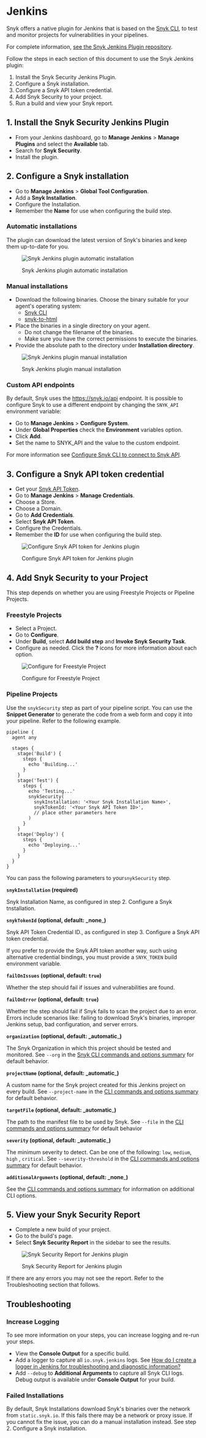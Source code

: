 # Jenkins

Snyk offers a native plugin for Jenkins that is based on the [Snyk CLI](https://docs.snyk.io/snyk-cli/cli-reference), to test and monitor projects for vulnerabilities in your pipelines.

For complete information, [see the Snyk Jenkins Plugin repository](https://github.com/jenkinsci/snyk-security-scanner-plugin).

Follow the steps in each section of this document to use the Snyk Jenkins plugin:

1. Install the Snyk Security Jenkins Plugin.
2. Configure a Snyk installation.
3. Configure a Snyk API token credential.
4. Add Snyk Security to your project.
5. Run a build and view your Snyk report.

## 1. Install the Snyk Security Jenkins Plugin

* From your Jenkins dashboard, go to **Manage Jenkins** > **Manage Plugins** and select the **Available** tab.
* Search for **Snyk Security**.
* Install the plugin.

## 2. Configure a Snyk installation

* Go to **Manage Jenkins** > **Global Tool Configuration**.
* Add a **Snyk Installation**.
* Configure the Installation.
* Remember the **Name** for use when configuring the build step.

### Automatic installations

The plugin can download the latest version of Snyk's binaries and keep them up-to-date for you.

<figure><img src="../../.gitbook/assets/snyk_config_auto-update_v2.png" alt="Snyk Jenkins plugin automatic installation"><figcaption><p>Snyk Jenkins plugin automatic installation</p></figcaption></figure>

### Manual installations

* Download the following binaries. Choose the binary suitable for your agent's operating system:
  * [Snyk CLI](https://github.com/snyk/snyk/releases/latest)
  * [snyk-to-html](https://github.com/snyk/snyk-to-html/releases/latest)
* Place the binaries in a single directory on your agent.
  * Do not change the filename of the binaries.
  * Make sure you have the correct permissions to execute the binaries.
* Provide the absolute path to the directory under **Installation directory**.

<figure><img src="../../.gitbook/assets/snyk_config_manual_v2.png" alt="Snyk Jenkins plugin manual installation"><figcaption><p>Snyk Jenkins plugin manual installation</p></figcaption></figure>

### Custom API endpoints

By default, Snyk uses the https://snyk.io/api endpoint. It is possible to configure Snyk to use a different endpoint by changing the `SNYK_API` environment variable:

* Go to **Manage Jenkins** > **Configure System**.
* Under **Global Properties** check the **Environment** variables option.
* Click **Add**.
* Set the name to SNYK\_API and the value to the custom endpoint.

For more information see [Configure Snyk CLI to connect to Snyk API](https://docs.snyk.io/snyk-cli/configure-the-snyk-cli/configure-snyk-cli-to-connect-to-snyk-api).

## 3. Configure a Snyk API token credential

* Get your [Snyk API Token](https://docs.snyk.io/snyk-api-info/authentication-for-api).
* Go to **Manage Jenkins** > **Manage Credentials**.
* Choose a Store.
* Choose a Domain.
* Go to **Add Credentials**.
* Select **Snyk API Token**.
* Configure the Credentials.
* Remember the **ID** for use when configuring the build step.

<figure><img src="../../.gitbook/assets/snyk_configuration_token_v2.png" alt="Configure Snyk API token for Jenkins plugin"><figcaption><p>Configure Snyk API token for Jenkins plugin</p></figcaption></figure>

## 4. Add Snyk Security to your Project

This step depends on whether you are using Freestyle Projects or Pipeline Projects.

### Freestyle Projects

* Select a Project.
* Go to **Configure**.
* Under **Build**, select **Add build step** and **Invoke Snyk Security Task**.
* Configure as needed. Click the **?** icons for more information about each option.

<figure><img src="../../.gitbook/assets/snyk_buildstep_freestyle.png" alt="Configure for Freestyle Project"><figcaption><p>Configure for Freestyle Project</p></figcaption></figure>

### Pipeline Projects

Use the `snykSecurity` step as part of your pipeline script. You can use the **Snippet Generator** to generate the code from a web form and copy it into your pipeline. Refer to the following example.

```
pipeline {
  agent any

  stages {
    stage('Build') {
      steps {
        echo 'Building...'
      }
    }
    stage('Test') {
      steps {
        echo 'Testing...'
        snykSecurity(
          snykInstallation: '<Your Snyk Installation Name>',
          snykTokenId: '<Your Snyk API Token ID>',
          // place other parameters here
        )
      }
    }
    stage('Deploy') {
      steps {
        echo 'Deploying...'
      }
    }
  }
}
```

You can pass the following parameters to your`snykSecurity` step.

**`snykInstallation` (required)**

Snyk Installation Name, as configured in step 2. Configure a Snyk tnstallation.

**`snykTokenId` (optional, default: \_none**\_**)**

Snyk API Token Credential ID., as configured in step 3. Configure a Snyk API token credential.

If you prefer to provide the Snyk API token another way, such using alternative credential bindings, you must provide a `SNYK_TOKEN` build environment variable.

**`failOnIssues` (optional, default: `true`)**

Whether the step should fail if issues and vulnerabilities are found.

**`failOnError` (optional, default: `true`)**

Whether the step should fail if Snyk fails to scan the project due to an error. Errors include scenarios like: failing to download Snyk's binaries, improper Jenkins setup, bad configuration, and server errors.

**`organization` (optional, default: \_automatic**\_**)**

The Snyk Organization in which this project should be tested and monitored. See `--org` in the [Snyk CLI commands and options summary](https://docs.snyk.io/snyk-cli/cli-reference) for default behavior.

**`projectName` (optional, default: \_automatic**\_**)**

A custom name for the Snyk project created for this Jenkins project on every build. See `--project-name` in the [CLI commands and options summary](https://docs.snyk.io/snyk-cli/cli-reference) for default behavior.

**`targetFile` (optional, default: \_automatic**\_**)**

The path to the manifest file to be used by Snyk. See `--file` in the [CLI commands and options summary](https://docs.snyk.io/snyk-cli/cli-reference) for default behavior

**`severity` (optional, default: \_automatic**\_**)**

The minimum severity to detect. Can be one of the following: `low`, `medium`, `high` , `critical`. See `--severity-threshold` in the [CLI commands and options summary](https://docs.snyk.io/snyk-cli/cli-reference) for default behavior.

**`additionalArguments` (optional, default: \_none**\_**)**

See the [CLI commands and options summary](https://docs.snyk.io/snyk-cli/cli-reference) for information on additional CLI options.

## 5. View your Snyk Security Report

* Complete a new build of your project.
* Go to the build's page.
* Select **Snyk Security Report** in the sidebar to see the results.

<figure><img src="../../.gitbook/assets/snyk_build_report.png" alt="Snyk Security Report for Jenkins plugin"><figcaption><p>Snyk Security Report for Jenkins plugin</p></figcaption></figure>

If there are any errors you may not see the report. Refer to the Troubleshooting section that follows.

## Troubleshooting

### Increase Logging

To see more information on your steps, you can increase logging and re-run your steps.

* View the **Console Output** for a specific build.
* Add a logger to capture all `io.snyk.jenkins` logs. See [How do I create a logger in Jenkins for troubleshooting and diagnostic information?](https://docs.cloudbees.com/docs/cloudbees-ci-kb/latest/client-and-managed-masters/how-do-i-create-a-logger-in-jenkins-for-troubleshooting-and-diagnostic-information)
* Add `--debug` to **Additional Arguments** to capture all Snyk CLI logs. Debug output is available under **Console Output** for your build.

### Failed Installations

By default, Snyk Installations download Snyk's binaries over the network from `static.snyk.io`. If this fails there may be a network or proxy issue. If you cannot fix the issue, you can do a manual installation instead. See step 2. Configure a Snyk installation.
